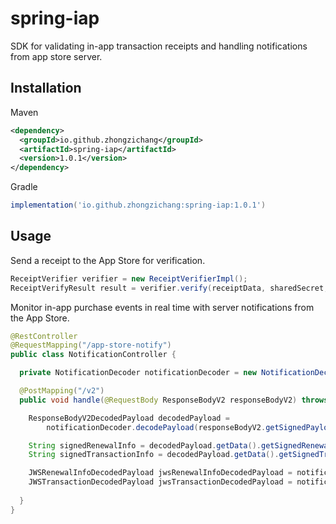 # spring-iap
SDK for validating in-app transaction receipts and handling notifications from app store server.

## Installation

Maven

```xml
<dependency>
  <groupId>io.github.zhongzichang</groupId>
  <artifactId>spring-iap</artifactId>
  <version>1.0.1</version>
</dependency>
```

Gradle

```groovy
implementation('io.github.zhongzichang:spring-iap:1.0.1')
```

## Usage

Send a receipt to the App Store for verification.

```java
ReceiptVerifier verifier = new ReceiptVerifierImpl();
ReceiptVerifyResult result = verifier.verify(receiptData, sharedSecret, false);
```

Monitor in-app purchase events in real time with server notifications from the App Store.

```java
@RestController
@RequestMapping("/app-store-notify")
public class NotificationController {

  private NotificationDecoder notificationDecoder = new NotificationDecoderImpl();

  @PostMapping("/v2")
  public void handle(@RequestBody ResponseBodyV2 responseBodyV2) throws CertificateException, JsonProcessingException {

    ResponseBodyV2DecodedPayload decodedPayload =
        notificationDecoder.decodePayload(responseBodyV2.getSignedPayload());

    String signedRenewalInfo = decodedPayload.getData().getSignedRenewalInfo();
    String signedTransactionInfo = decodedPayload.getData().getSignedTransactionInfo();

    JWSRenewalInfoDecodedPayload jwsRenewalInfoDecodedPayload = notificationDecoder.decodeRenewalInfo(signedRenewalInfo);
    JWSTransactionDecodedPayload jwsTransactionDecodedPayload = notificationDecoder.decodeTransaction(signedTransactionInfo);
    
  }
}
```
